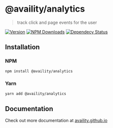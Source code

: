 # @availity/analytics

> track click and page events for the user

[![Version](https://img.shields.io/npm/v/@availity/analytics.svg?style=for-the-badge)](https://www.npmjs.com/package/@availity/analytics)
[![NPM Downloads](https://img.shields.io/npm/dt/@availity/analytics.svg?style=for-the-badge)](https://www.npmjs.com/package/@availity/analytics)
[![Dependecy Status](https://img.shields.io/librariesio/release/npm/@availity/analytics?style=for-the-badge)](https://github.com/Availity/availity-react/blob/master/packages/analytics/package.json)

## Installation

### NPM

```bash
npm install @availity/analytics
```

### Yarn

```bash
yarn add @availity/analytics
```

## Documentation

Check out more documentation at [availity.github.io](https://availity.github.io/availity-react/components/analytics/)
